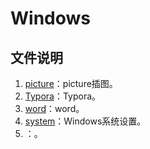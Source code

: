 # Windows

## 文件说明

1. [picture](./picture/)：picture插图。
2. [Typora](./Typora/)：Typora。
3. [word](./word/)：word。
4. [system](./system)：Windows系统设置。
5. []()：。